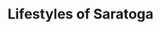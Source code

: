 ---
title: "Lifestyles of Saratoga"
url: /saratoga-springs/lifestyles-of-saratoga/
shop: Kleidung
---